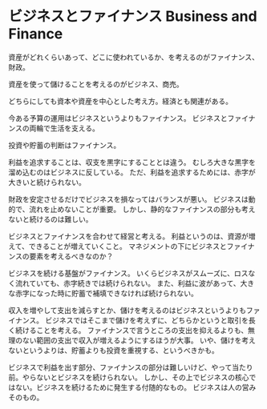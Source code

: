 # ビジネスとファイナンス Business and Finance

資産がどれくらいあって、どこに使われているか、を考えるのがファイナンス、財政。

資産を使って儲けることを考えるのがビジネス、商売。

どちらにしても資本や資産を中心とした考え方。経済とも関連がある。

今ある予算の運用はビジネスというよりもファイナンス。
ビジネスとファイナンスの両輪で生活を支える。

投資や貯蓄の判断はファイナンス。

利益を追求することは、収支を黒字にすることとは違う。
むしろ大きな黒字を溜め込むのはビジネスに反している。
ただ、利益を追求するためには、赤字が大きいと続けられない。

財政を安定させるだけでビジネスを損なってはバランスが悪い。
ビジネスは動的で、流れを止めないことが重要。
しかし、静的なファイナンスの部分も考えないと続けるのは難しい。

ビジネスとファイナンスを合わせて経営と考える。
利益というのは、資源が増えて、できることが増えていくこと。
マネジメントの下にビジネスとファイナンスの要素を考えるべきなのか？

ビジネスを続ける基盤がファイナンス。
いくらビジネスがスムーズに、ロスなく流れていても、赤字続きでは続けられない。
また、利益に波があって、大きな赤字になった時に貯蓄で補填できなければ続けられない。

収入を増やして支出を減らすとか、儲けを考えるのはビジネスというよりもファイナンス。
ビジネスではそこまで儲けを考えずに、どちらかというと取引を長く続けることを考える。
ファイナンスで言うところの支出を抑えるよりも、無理のない範囲の支出で収入が増えるようにするほうが大事。
いや、儲けを考えないというよりは、貯蓄よりも投資を重視する、というべきかも。

ビジネスで利益を出す部分、ファイナンスの部分は難しいけど、やって当たり前。やらないとビジネスを続けられない。
しかし、その上でビジネスの核心ではない。ビジネスを続けるために発生する付随的なもの。
ビジネスは人の営みそのもの。
